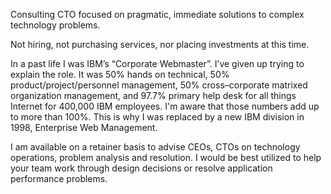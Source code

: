 Consulting CTO focused on pragmatic, immediate solutions to complex technology problems.

Not hiring, not purchasing services, nor placing investments at this time.

In a past life I was IBM’s “Corporate Webmaster”. I’ve given up trying to explain the role.
It was 50% hands on technical, 50% product/project/personnel management, 50% cross–corporate matrixed organization management, and 97.7% primary help desk for all things Internet for 400,000 IBM employees.
I'm aware that those numbers add up to more than 100%.
This is why I was replaced by a new IBM division in 1998, Enterprise Web Management.

I am available on a retainer basis to advise CEOs, CTOs on technology operations, problem analysis and resolution.
I would be best utilized to help your team work through design decisions or resolve application performance problems.

